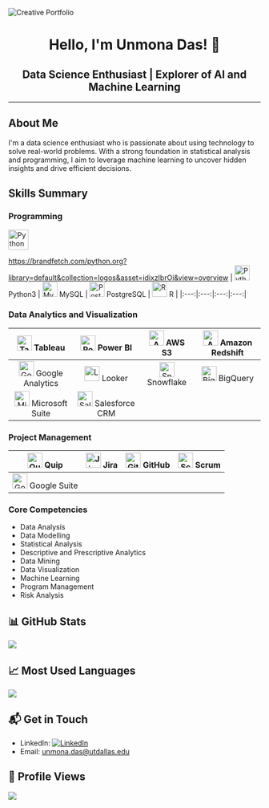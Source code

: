 

![Creative Portfolio](https://github.com/IamUnmona/IamUnmona/blob/main/Welcome%20to%20my%20page.gif)






<div align="center">

# Hello, I'm Unmona Das! 👋

## Data Science Enthusiast | Explorer of AI and Machine Learning


</div>

---

##  About Me
I'm a data science enthusiast who is passionate about using technology to solve real-world problems. With a strong foundation in statistical analysis and programming, I aim to leverage machine learning to uncover hidden insights and drive efficient decisions.

## Skills Summary

### Programming
<img src="https://brandfetch.com/python.org?library=default&collection=logos&asset=idixzIbrOi&view=overview" alt="Python3" width="40"/>

https://brandfetch.com/python.org?library=default&collection=logos&asset=idixzIbrOi&view=overview
| <img src="https://simpleicons.org/icons/python.svg" alt="Python3" width="30"/> Python3 | <img src="https://simpleicons.org/icons/mysql.svg" alt="MySQL" width="30"/> MySQL | <img src="https://simpleicons.org/icons/postgresql.svg" alt="PostgreSQL" width="30"/> PostgreSQL | <img src="https://simpleicons.org/icons/r.svg" alt="R" width="30"/> R |
|:---:|:---:|:---:|:---:|

### Data Analytics and Visualization
| <img src="https://simpleicons.org/icons/tableau.svg" alt="Tableau" width="30"/> Tableau | <img src="https://simpleicons.org/icons/powerbi.svg" alt="Power BI" width="30"/> Power BI | <img src="https://simpleicons.org/icons/amazonaws.svg" alt="AWS S3" width="30"/> AWS S3 | <img src="https://simpleicons.org/icons/amazonredshift.svg" alt="Amazon Redshift" width="30"/> Amazon Redshift |
|:---:|:---:|:---:|:---:|
| <img src="https://simpleicons.org/icons/googleanalytics.svg" alt="Google Analytics" width="30"/> Google Analytics | <img src="https://simpleicons.org/icons/looker.svg" alt="Looker" width="30"/> Looker | <img src="https://simpleicons.org/icons/snowflake.svg" alt="Snowflake" width="30"/> Snowflake | <img src="https://simpleicons.org/icons/googlebigquery.svg" alt="BigQuery" width="30"/> BigQuery |
| <img src="https://simpleicons.org/icons/microsoft.svg" alt="Microsoft Suite" width="30"/> Microsoft Suite | <img src="https://simpleicons.org/icons/salesforce.svg" alt="Salesforce" width="30"/> Salesforce CRM |

### Project Management
| <img src="https://simpleicons.org/icons/quip.svg" alt="Quip" width="30"/> Quip | <img src="https://simpleicons.org/icons/jira.svg" alt="Jira" width="30"/> Jira | <img src="https://simpleicons.org/icons/github.svg" alt="GitHub" width="30"/> GitHub | <img src="https://simpleicons.org/icons/scrumpowered.svg" alt="Scrum" width="30"/> Scrum |
|:---:|:---:|:---:|:---:|
| <img src="https://simpleicons.org/icons/google.svg" alt="Google Suite" width="30"/> Google Suite |

### Core Competencies
- Data Analysis
- Data Modelling
- Statistical Analysis
- Descriptive and Prescriptive Analytics
- Data Mining
- Data Visualization
- Machine Learning
- Program Management
- Risk Analysis

## 📊 GitHub Stats
![](https://github-readme-stats.vercel.app/api?username=iamUnmona&show_icons=true&theme=radical)

## 📈 Most Used Languages
![](https://github-readme-stats.vercel.app/api/top-langs/?username=iamUnmona&layout=compact&theme=vue)


## 📬 Get in Touch
- LinkedIn: [![LinkedIn](https://img.shields.io/badge/LinkedIn-Unmona_Das-blue?style=flat-square&logo=linkedin)](https://www.linkedin.com/in/unmonadas/)
- Email: [unmona.das@utdallas.edu](mailto:unmona.das@utdallas.edu)

## 👀 Profile Views
![](https://komarev.com/ghpvc/?username=iamUnmona&style=flat-square&color=blueviolet)


